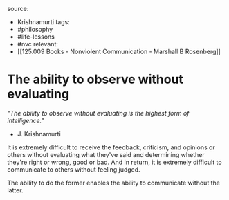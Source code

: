 source: 
- Krishnamurti
tags:
- #philosophy 
- #life-lessons 
- #nvc 
relevant:
- [[125.009 Books - Nonviolent Communication - Marshall B Rosenberg]]

# The ability to observe without evaluating

_"The ability to observe without evaluating is the highest form of intelligence."_
- J. Krishnamurti

It is extremely difficult to receive the feedback, criticism, and opinions or others without evaluating what they've said and determining whether they're right or wrong, good or bad. And in return, it is extremely difficult to communicate to others without feeling judged.

The ability to do the former enables the ability to communicate without the latter.
